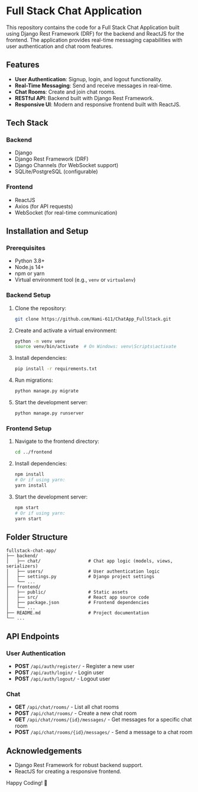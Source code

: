 # Full Stack Chat Application

This repository contains the code for a Full Stack Chat Application built using Django Rest Framework (DRF) for the backend and ReactJS for the frontend. The application provides real-time messaging capabilities with user authentication and chat room features.

## Features

- **User Authentication**: Signup, login, and logout functionality.
- **Real-Time Messaging**: Send and receive messages in real-time.
- **Chat Rooms**: Create and join chat rooms.
- **RESTful API**: Backend built with Django Rest Framework.
- **Responsive UI**: Modern and responsive frontend built with ReactJS.

## Tech Stack

### Backend
- Django
- Django Rest Framework (DRF)
- Django Channels (for WebSocket support)
- SQLite/PostgreSQL (configurable)

### Frontend
- ReactJS
- Axios (for API requests)
- WebSocket (for real-time communication)

## Installation and Setup

### Prerequisites
- Python 3.8+
- Node.js 14+
- npm or yarn
- Virtual environment tool (e.g., `venv` or `virtualenv`)

### Backend Setup

1. Clone the repository:
   ```bash
   git clone https://github.com/Hami-611/ChatApp_FullStack.git
   ```

2. Create and activate a virtual environment:
   ```bash
   python -m venv venv
   source venv/bin/activate  # On Windows: venv\Scripts\activate
   ```

3. Install dependencies:
   ```bash
   pip install -r requirements.txt
   ```

4. Run migrations:
   ```bash
   python manage.py migrate
   ```

5. Start the development server:
   ```bash
   python manage.py runserver
   ```

### Frontend Setup

1. Navigate to the frontend directory:
   ```bash
   cd ../frontend
   ```

2. Install dependencies:
   ```bash
   npm install
   # Or if using yarn:
   yarn install
   ```

3. Start the development server:
   ```bash
   npm start
   # Or if using yarn:
   yarn start
   ```

## Folder Structure

```
fullstack-chat-app/
├── backend/
│   ├── chat/                  # Chat app logic (models, views, serializers)
│   ├── users/                 # User authentication logic
│   ├── settings.py            # Django project settings
│   └── ...
├── frontend/
│   ├── public/                # Static assets
│   ├── src/                   # React app source code
│   ├── package.json           # Frontend dependencies
│   └── ...
├── README.md                  # Project documentation
└── ...
```

## API Endpoints

### User Authentication
- **POST** `/api/auth/register/` - Register a new user
- **POST** `/api/auth/login/` - Login user
- **POST** `/api/auth/logout/` - Logout user

### Chat
- **GET** `/api/chat/rooms/` - List all chat rooms
- **POST** `/api/chat/rooms/` - Create a new chat room
- **GET** `/api/chat/rooms/{id}/messages/` - Get messages for a specific chat room
- **POST** `/api/chat/rooms/{id}/messages/` - Send a message to a chat room


## Acknowledgements

- Django Rest Framework for robust backend support.
- ReactJS for creating a responsive frontend.

Happy Coding! 🚀
